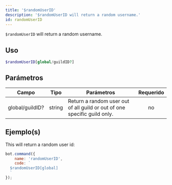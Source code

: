 ```yaml
---
title: '$randomUserID'
description: '$randomUserID will return a random username.'
id: randomUserID
---
```


`$randomUserID` will return a random username.

## Uso

```php
$randomUserID[global/guildID?]
```

## Parámetros

| Campo           | Tipo   | Parámetros                                                               | Requerido |
| --------------- | ------ | ------------------------------------------------------------------------ |:---------:|
| global/guildID? | string | Return a random user out of all guild or out of one specific guild only. |    no     |

## Ejemplo(s)

This will return a random user id:

```javascript
bot.command({
    name: 'randomUserID',
    code: `
  $randomUserID[global]
  `
});
```

